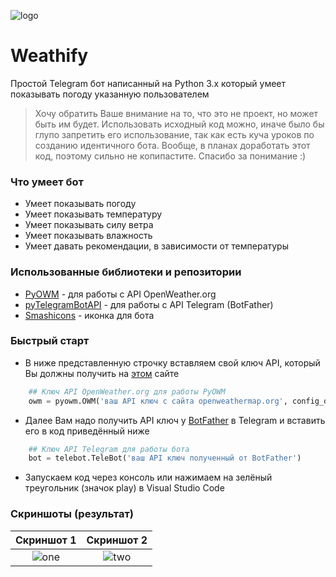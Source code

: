 ![logo](https://github.com/dmitrylaas/Weathify/blob/master/images/logo.png)
# Weathify
Простой Telegram бот написанный на Python 3.x который умеет показывать погоду указанную пользователем
>Хочу обратить Ваше внимание на то, что это не проект, но может быть им будет. Использовать исходный код можно, иначе было бы глупо запретить его использование, так как есть куча уроков по созданию идентичного бота. Вообще, в планах доработать этот код, поэтому сильно не копипастите. Спасибо за понимание :)
### Что умеет бот
* Умеет показывать погоду
* Умеет показывать температуру
* Умеет показывать силу ветра
* Умеет показывать влажность
* Умеет давать рекомендации, в зависимости от температуры 
### Использованные библиотеки и репозитории
* [PyOWM](https://github.com/csparpa/pyowm) - для работы с API OpenWeather.org
* [pyTelegramBotAPI](https://github.com/eternnoir/pyTelegramBotAPI) - для работы с API Telegram (BotFather)
* [Smashicons](https://www.flaticon.com/authors/smashicons) - иконка для бота
### Быстрый старт
* В ниже представленную строчку вставляем свой ключ API, который Вы должны получить на [этом](https://openweathermap.org/) сайте
```python
    ## Ключ API OpenWeather.org для работы PyOWM
    owm = pyowm.OWM('ваш API ключ с сайта openweathermap.org', config_dict)
```
* Далее Вам надо получить API ключ у [BotFather](https://t.me/BotFather) в Telegram и вставить его в код приведённый ниже
```python
    ## Ключ API Telegram для работы бота
    bot = telebot.TeleBot('ваш API ключ полученный от BotFather')
```
* Запускаем код через консоль или нажимаем на зелёный треугольник (значок play) в Visual Studio Code
### Скриншоты (результат)
| Скриншот 1 | Скриншот 2 |
| :----: | :----: |
|![one](https://github.com/dmitrylaas/Weathify/blob/master/images/screenshot_1.png) |![two](https://github.com/dmitrylaas/Weathify/blob/master/images/screenshot_2.png) |
